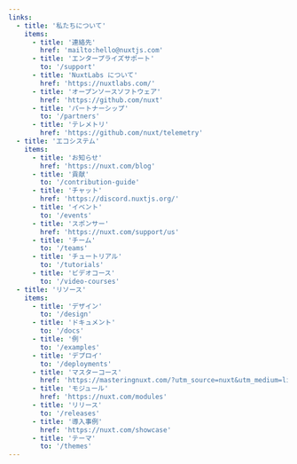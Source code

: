 ```yaml
---
links:
  - title: '私たちについて'
    items:
      - title: '連絡先'
        href: 'mailto:hello@nuxtjs.com'
      - title: 'エンタープライズサポート'
        to: '/support'
      - title: 'NuxtLabs について'
        href: 'https://nuxtlabs.com/'
      - title: 'オープンソースソフトウェア'
        href: 'https://github.com/nuxt'
      - title: 'パートナーシップ'
        to: '/partners'
      - title: 'テレメトリ'
        href: 'https://github.com/nuxt/telemetry'
  - title: 'エコシステム'
    items:
      - title: 'お知らせ'
        href: 'https://nuxt.com/blog'
      - title: '貢献'
        to: '/contribution-guide'
      - title: 'チャット'
        href: 'https://discord.nuxtjs.org/'
      - title: 'イベント'
        to: '/events'
      - title: 'スポンサー'
        href: 'https://nuxt.com/support/us'
      - title: 'チーム'
        to: '/teams'
      - title: 'チュートリアル'
        to: '/tutorials'
      - title: 'ビデオコース'
        to: '/video-courses'
  - title: 'リソース'
    items:
      - title: 'デザイン'
        to: '/design'
      - title: 'ドキュメント'
        to: '/docs'
      - title: '例'
        to: '/examples'
      - title: 'デプロイ'
        to: '/deployments'
      - title: 'マスターコース'
        href: 'https://masteringnuxt.com/?utm_source=nuxt&utm_medium=link&utm_campaign=nsite'
      - title: 'モジュール'
        href: 'https://nuxt.com/modules'
      - title: 'リリース'
        to: '/releases'
      - title: '導入事例'
        href: 'https://nuxt.com/showcase'
      - title: 'テーマ'
        to: '/themes'
---
```

